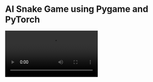# AI Snake Game using Pygame and PyTorch

<!-- <img src="https://raw.githubusercontent.com/javierortizmi/ArtificialIntelligince/main/media/AI_Snake_test.gif" width="1000px"> -->

<video src="media/AI_Snake_test.mp4" controls title="AI Snake Demo"/>
